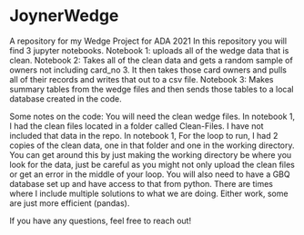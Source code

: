 # JoynerWedge
A repository for my Wedge Project for ADA 2021
In this repository you will find 3 jupyter notebooks. 
Notebook 1: uploads all of the wedge data that is clean.
Notebook 2: Takes all of the clean data and gets a random sample of owners not including card_no 3. It then takes those card owners and pulls all of their records and writes that out to a csv file.
Notebook 3: Makes summary tables from the wedge files and then sends those tables to a local database created in the code.

Some notes on the code:
You will need the clean wedge files. In notebook 1, I had the clean files located in a folder called Clean-Files. I have not included that data in the repo.
In notebook 1, For the loop to run, I had 2 copies of the clean data, one in that folder and one in the working directory. 
You can get around this by just making the working directory be where you look for the data, just be careful as you might not only upload the clean files or get an error in the middle of your loop. 
You will also need to have a GBQ database set up and have access to that from python. 
There are times where I include multiple solutions to what we are doing. Either work, some are just more efficient (pandas).

If you have any questions, feel free to reach out!